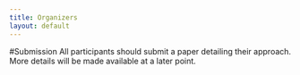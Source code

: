 ```yaml
---
title: Organizers
layout: default
---
```

#Submission
All participants should submit a paper detailing their approach. More details will be made available at a later point.
